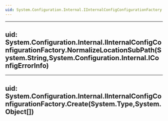 ```yaml
---
uid: System.Configuration.Internal.IInternalConfigConfigurationFactory
---
```


---
uid: System.Configuration.Internal.IInternalConfigConfigurationFactory.NormalizeLocationSubPath(System.String,System.Configuration.Internal.IConfigErrorInfo)
---

---
uid: System.Configuration.Internal.IInternalConfigConfigurationFactory.Create(System.Type,System.Object[])
---
